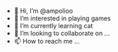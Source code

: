 - 👋 Hi, I’m @ampolioo
- 👀 I’m interested in playing games
- 🌱 I’m currently learning cat
- 💞️ I’m looking to collaborate on ...
- 📫 How to reach me ...

<!---
ampolioo/ampolioo is a ✨ special ✨ repository because its `README.md` (this file) appears on your GitHub profile.
You can click the Preview link to take a look at your changes.
--->
